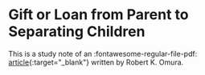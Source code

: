 # Gift or Loan from Parent to Separating Children

This is a study note of an  :fontawesome-regular-file-pdf: [article](https://drive.google.com/file/d/10BY3VcrxM2cKi1UUYv473TFc4Oec7xKD/view?usp=sharing){:target="_blank"} written by Robert K. Omura.


